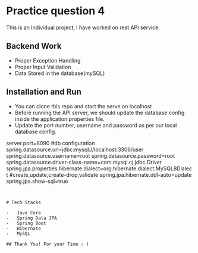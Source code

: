 # Practice question 4
This is an Individual project, I have worked on rest API service.

## Backend Work
-  Proper Exception Handling
-  Proper Input Validation
-   Data Stored in the database(mySQL)

## Installation and Run
-  You can clone this repo and start the serve on localhost
-   Before running the API server, we should update the database config inside the application.properties file.
-   Update the port number, username and password as per our local database config.

server.port=8090
#db configuration
spring.datasource.url=jdbc:mysql://localhost:3306/user
spring.datasource.username=root
spring.datasource.password=root
spring.datasource.driver-class-name=com.mysql.cj.jdbc.Driver
spring.jpa.properties.hibernate.dialect=org.hibernate.dialect.MySQL8Dialect
#create,update,create-drop,validate
spring.jpa.hibernate.ddl-auto=update
spring.jpa.show-sql=true
```


# Tech Stacks

-   Java Core
-   Spring Data JPA
-   Spring Boot
-   Hibernate
-   MySQL

## Thank You! For your Time : )

